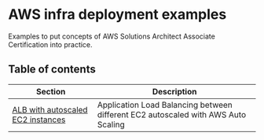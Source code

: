 # AWS infra deployment examples

Examples to put concepts of AWS Solutions Architect Associate Certification into practice.

## Table of contents

|Section|Description|
|-------|-----------|
|[ALB with autoscaled EC2 instances](./01-alb-ec2-autoscaled)|Application Load Balancing between different EC2 autoscaled with AWS Auto Scaling|
